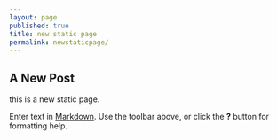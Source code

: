 ```yaml
---
layout: page
published: true
title: new static page
permalink: newstaticpage/
---
```


## A New Post

this is a new static page.

Enter text in [Markdown](http://daringfireball.net/projects/markdown/). Use the toolbar above, or click the **?** button for formatting help.